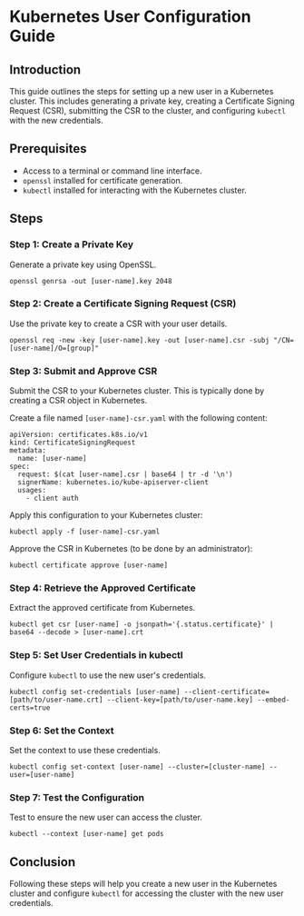 
# Kubernetes User Configuration Guide

## Introduction

This guide outlines the steps for setting up a new user in a Kubernetes cluster. This includes generating a private key, creating a Certificate Signing Request (CSR), submitting the CSR to the cluster, and configuring `kubectl` with the new credentials.

## Prerequisites

-   Access to a terminal or command line interface.
-   `openssl` installed for certificate generation.
-   `kubectl` installed for interacting with the Kubernetes cluster.

## Steps

### Step 1: Create a Private Key

Generate a private key using OpenSSL.

```
openssl genrsa -out [user-name].key 2048
``` 

### Step 2: Create a Certificate Signing Request (CSR)

Use the private key to create a CSR with your user details.

```
openssl req -new -key [user-name].key -out [user-name].csr -subj "/CN=[user-name]/O=[group]"
``` 

### Step 3: Submit and Approve CSR

Submit the CSR to your Kubernetes cluster. This is typically done by creating a CSR object in Kubernetes.

Create a file named `[user-name]-csr.yaml` with the following content:

```
apiVersion: certificates.k8s.io/v1
kind: CertificateSigningRequest
metadata:
  name: [user-name]
spec:
  request: $(cat [user-name].csr | base64 | tr -d '\n')
  signerName: kubernetes.io/kube-apiserver-client
  usages:
    - client auth
``` 

Apply this configuration to your Kubernetes cluster:
```
kubectl apply -f [user-name]-csr.yaml
``` 

Approve the CSR in Kubernetes (to be done by an administrator):
```
kubectl certificate approve [user-name]
``` 

### Step 4: Retrieve the Approved Certificate

Extract the approved certificate from Kubernetes.

```
kubectl get csr [user-name] -o jsonpath='{.status.certificate}' | base64 --decode > [user-name].crt
``` 

### Step 5: Set User Credentials in kubectl

Configure `kubectl` to use the new user's credentials.

```
kubectl config set-credentials [user-name] --client-certificate=[path/to/user-name.crt] --client-key=[path/to/user-name.key] --embed-certs=true
``` 

### Step 6: Set the Context

Set the context to use these credentials.

```
kubectl config set-context [user-name] --cluster=[cluster-name] --user=[user-name]
``` 

### Step 7: Test the Configuration

Test to ensure the new user can access the cluster.

```
kubectl --context [user-name] get pods
``` 

## Conclusion

Following these steps will help you create a new user in the Kubernetes cluster and configure `kubectl` for accessing the cluster with the new user credentials.

